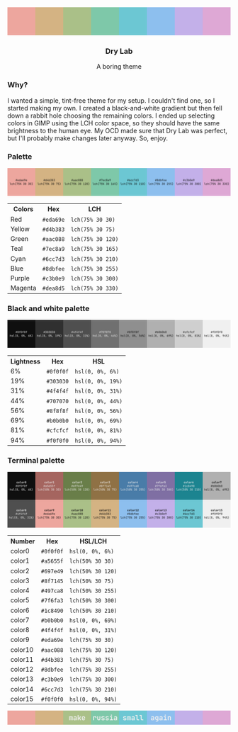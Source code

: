 <div align = center><img alt="An SVG image showing a row of eight smaller colored squares" src="https://github.com/vnmdcvpfug/drylab/blob/main/img/break.svg"></div>
<h3 align = center>Dry Lab</h3>
<div align = center>A boring theme</div>

### Why?

I wanted a simple, tint-free theme for my setup. I couldn't find one, so I started making my own. I created a black-and-white gradient but then fell down a rabbit hole choosing the remaining colors. I ended up selecting colors in GIMP using the LCH color space, so they should have the same brightness to the human eye. My OCD made sure that Dry Lab was perfect, but I'll probably make changes later anyway. So, enjoy.

### Palette
![An SVG image showing a row of eight colored squares, each labeled with their HEX and LCH values.](https://github.com/vnmdcvpfug/drylab/blob/main/img/palette.svg)
<table>
	<tr>
		<th>Colors</th>
		<th>Hex</th>
		<th>LCH</th>
	</tr>
	<tr>
		<td>Red</td>
		<td><code>#eda69e</code></td>
		<td><code>lch(75% 30 30)</code></td>
	</tr>
	<tr>
		<td>Yellow</td>
		<td><code>#d4b383</code></td>
		<td><code>lch(75% 30 75)</code></td>
	</tr>
	<tr>
		<td>Green</td>
		<td><code>#aac088</code></td>
		<td><code>lch(75% 30 120)</code></td>
	</tr>
	<tr>
		<td>Teal</td>
		<td><code>#7ec8a9</code></td>
		<td><code>lch(75% 30 165)</code></td>
	</tr>
	<tr>
		<td>Cyan</td>
		<td><code>#6cc7d3</code></td>
		<td><code>lch(75% 30 210)</code></td>
	</tr>
	<tr>
		<td>Blue</td>
		<td><code>#8dbfee</code></td>
		<td><code>lch(75% 30 255)</code></td>
	</tr>
	<tr>
		<td>Purple</td>
		<td><code>#c3b0e9</code></td>
		<td><code>lch(75% 30 300)</code></td>
	</tr>
	<tr>
		<td>Magenta</td>
		<td><code>#dea8d5</code></td>
		<td><code>lch(75% 30 330)</code></td>
	</tr>
</table>

### Black and white palette
![An SVG image showing a row of eight squares transitioning from black to white, each labeled with their HEX and HSL values.](https://github.com/vnmdcvpfug/drylab/blob/main/img/palette-bw.svg)
<table>
	<tr>
		<th>Lightness</th>
		<th>Hex</th>
		<th>HSL</th>
	</tr>
	<tr>
		<td>6%</td>
		<td><code>#0f0f0f</code></td>
		<td><code>hsl(0, 0%, 6%)</code></td>
	</tr>
	<tr>
		<td>19%</td>
		<td><code>#303030</code></td>
		<td><code>hsl(0, 0%, 19%)</code></td>
	</tr>
	<tr>
		<td>31%</td>
		<td><code>#4f4f4f</code></td>
		<td><code>hsl(0, 0%, 31%)</code></td>
	</tr>
	<tr>
		<td>44%</td>
		<td><code>#707070</code></td>
		<td><code>hsl(0, 0%, 44%)</code></td>
	</tr>
	<tr>
		<td>56%</td>
		<td><code>#8f8f8f</code></td>
		<td><code>hsl(0, 0%, 56%)</code></td>
	</tr>
	<tr>
		<td>69%</td>
		<td><code>#b0b0b0</code></td>
		<td><code>hsl(0, 0%, 69%)</code></td>
	</tr>
	<tr>
		<td>81%</td>
		<td><code>#cfcfcf</code></td>
		<td><code>hsl(0, 0%, 81%)</code></td>
	</tr>
	<tr>
		<td>94%</td>
		<td><code>#f0f0f0</code></td>
		<td><code>hsl(0, 0%, 94%)</code></td>
	</tr>
</table>

### Terminal palette
![An SVG image showing two rows of 16 colored squares, each labeled with its number, HEX, HSL, and LCH values.](https://github.com/vnmdcvpfug/drylab/blob/main/img/palette-terminal.svg)
<table>
	<tr>
		<th>Number</th>
		<th>Hex</th>
		<th>HSL/LCH</th>
	</tr>
	<tr>
		<td>color0</td>
		<td><code>#0f0f0f</code></td>
		<td><code>hsl(0, 0%, 6%)</code></td>
	</tr>
	<tr>
		<td>color1</td>
		<td><code>#a5655f</code></td>
		<td><code>lch(50% 30 30)</code></td>
	</tr>
	<tr>
		<td>color2</td>
		<td><code>#697e49</code></td>
		<td><code>lch(50% 30 120)</code></td>
	</tr>
	<tr>
		<td>color3</td>
		<td><code>#8f7145</code></td>
		<td><code>lch(50% 30 75)</code></td>
	</tr>
	<tr>
		<td>color4</td>
		<td><code>#497ca8</code></td>
		<td><code>lch(50% 30 255)</code></td>
	</tr>
	<tr>
		<td>color5</td>
		<td><code>#7f6fa3</code></td>
		<td><code>lch(50% 30 300)</code></td>
	</tr>
	<tr>
		<td>color6</td>
		<td><code>#1c8490</code></td>
		<td><code>lch(50% 30 210)</code></td>
	</tr>
	<tr>
		<td>color7</td>
		<td><code>#b0b0b0</code></td>
		<td><code>hsl(0, 0%, 69%)</code></td>
	</tr>
	<tr>
		<td>color8</td>
		<td><code>#4f4f4f</code></td>
		<td><code>hsl(0, 0%, 31%)</code></td>
	</tr>
	<tr>
		<td>color9</td>
		<td><code>#eda69e</code></td>
		<td><code>lch(75% 30 30)</code></td>
	</tr>
	<tr>
		<td>color10</td>
		<td><code>#aac088</code></td>
		<td><code>lch(75% 30 120)</code></td>
	</tr>
	<tr>
		<td>color11</td>
		<td><code>#d4b383</code></td>
		<td><code>lch(75% 30 75)</code></td>
	</tr>
	<tr>
		<td>color12</td>
		<td><code>#8dbfee</code></td>
		<td><code>lch(75% 30 255)</code></td>
	</tr>
	<tr>
		<td>color13</td>
		<td><code>#c3b0e9</code></td>
		<td><code>lch(75% 30 300)</code></td>
	</tr>
	<tr>
		<td>color14</td>
		<td><code>#6cc7d3</code></td>
		<td><code>lch(75% 30 210)</code></td>
	</tr>
	<tr>
		<td>color15</td>
		<td><code>#f0f0f0</code></td>
		<td><code>hsl(0, 0%, 94%)</code></td>
	</tr>
</table>

<a href="https://u24.gov.ua">
<img alt="An SVG image featuring eight colored rectangles, with the words 'make russia small again' placed in the center of the middle four rectangles." src= "https://github.com/vnmdcvpfug/drylab/blob/main/img/make-russia-small-again.svg">
</a>
